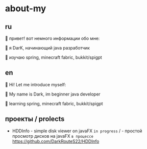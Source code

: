 # about-my

## ru

💾 привет! вот немного информации обо мне:

🪪 я DarK, начинающий java разработчик

📖 изучаю spring, minecraft fabric, bukkit/spigpt

## en

💾 Hi! Let me introduce myself:

🪪 My name is Dark, im beginner java developer

📖 learning spring, minecraft fabric, bukkit/spigpt

## проекты / prolects
- HDDInfo - simple disk viewer on javaFX `in progress` / - простой просмотр дисков на javaFX `в процессе`
  https://github.com/DarkRouteS22/HDDInfo

